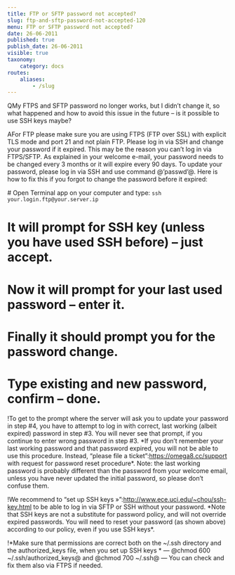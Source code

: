 ```yaml
---
title: FTP or SFTP password not accepted?
slug: ftp-and-sftp-password-not-accepted-120
menu: FTP or SFTP password not accepted?
date: 26-06-2011
published: true
publish_date: 26-06-2011
visible: true
taxonomy:
    category: docs
routes:
    aliases:
        - /slug
---
```


<a name="debug-q"></a>

QMy FTPS and SFTP password no longer works, but I didn’t change it, so what happened and how to avoid this issue in the future – is it possible to use SSH keys maybe?

<a name="debug-a"></a>

AFor FTP please make sure you are using FTPS (FTP over SSL) with explicit TLS mode and port 21 and not plain FTP. Please log in via SSH and change your password if it expired. This may be the reason you can’t log in via FTPS/SFTP. As explained in your welcome e-mail, your password needs to be changed every 3 months or it will expire every 90 days. To update your password, please log in via SSH and use command @’passwd’@. Here is how to fix this if you forgot to change the password before it expired:

\# Open Terminal app on your computer and type: `ssh your.login.ftp@your.server.ip`  
 # It will prompt for SSH key (unless you have used SSH before) – just accept.  
 # Now it will prompt for your last used password – enter it.  
 # Finally it should prompt you for the password change.  
 # Type existing and new password, confirm – done.

<a name="debug-b"></a>

!To get to the prompt where the server will ask you to update your password in step #4, you have to attempt to log in with correct, last working (albeit expired) password in step #3. You will never see that prompt, if you continue to enter wrong password in step #3. \*If you don’t remember your last working password and that password expired, you will not be able to use this procedure. Instead, “please file a ticket”:https://omega8.cc/support with request for password reset procedure\*. Note: the last working password is probably different than the password from your welcome email, unless you have never updated the initial password, so please don’t confuse them.

<a name="debug-b"></a>

!We recommend to “set up SSH keys »”:http://www.ece.uci.edu/~chou/ssh-key.html to be able to log in via SFTP or SSH without your password. \*Note that SSH keys are not a substitute for password policy, and will not override expired passwords. You will need to reset your password (as shown above) according to our policy, even if you use SSH keys\*.

<a name="debug-c"></a>

!\*Make sure that permissions are correct both on the ~/.ssh directory and the authorized\_keys file, when you set up SSH keys * — @chmod 600 ~/.ssh/authorized\_keys@ and @chmod 700 ~/.ssh@ — You can check and fix them also via FTPS if needed.